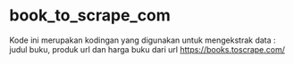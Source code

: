 # book_to_scrape_com
Kode ini merupakan kodingan yang digunakan untuk mengekstrak data : judul buku, produk url dan harga buku  dari url https://books.toscrape.com/ 
